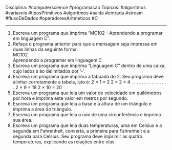 Disciplina: #computerscience #programacao
Tópicos: #algoritmos #variaveis #tiposPrimitivos #algoritmos #saida #entrada #stream #fluxoDeDados #operadoresAritmeticos #C 

---

1. Escreva um programa que imprima “MC102 - Aprendendo a programar em linguagem C”.
2. Refaça o programa anterior para que a mensagem seja impressa em duas linhas da seguinte forma:  
		MC102  
Aprendendo a programar em linguagem C
3. Escreva um programa que imprima “Linguagem C” dentro de uma caixa, cujo lados s ̃ao delimitados por ’-’.
4. Escreva um programa que imprima a tabuada do 2. Seu programa deve alinhar corretamente a tabela, isto é:
	2 × 1 = 2
	2 × 2 = 4
	. . . . . . . . . . . . . . .
	2 × 9 = 18
	2 × 10 = 20
5. Escreva um programa que leia um valor de velocidade em quilômetros por hora e imprima este valor em metros por segundo.
6. Escreva um programa que leia a base e a altura de um triângulo e imprima a  área do triângulo.
7. Escreva um programa que leia o raio de uma circunferência e imprima sua área.
8. Escreva um programa que leia duas temperaturas, uma em Celsius e a segunda em Fahrenheit, converta, a primeira para Fahrenheit e a segunda para Celsius. Seu programa deve imprimir as quatro temperaturas, explicando as relações entre elas.
